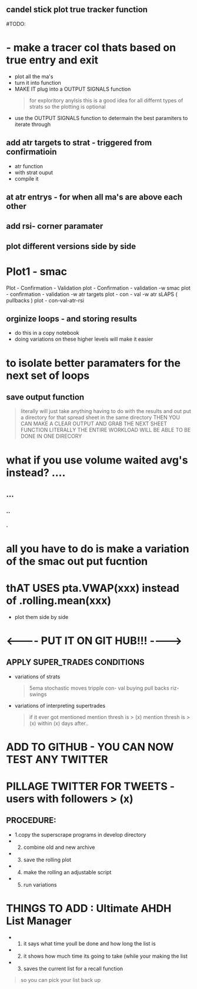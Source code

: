 ## candel stick plot true tracker function

#TODO:
# - make a tracer col thats based on true entry and exit
 - plot all the ma's
 - turn it into function 
 - MAKE IT plug into a OUTPUT SIGNALS function
     > for exploritory anylsis
     > this is a good idea for all differnt types of strats 
     >so the plotting is optional 
 - use the OUTPUT SIGNALS function to determain the best paramiters to iterate through


## add atr targets to strat - triggered from confirmatioin

- atr function
- with strat ouput
- compile it 

## at atr entrys - for when all ma's are above each other



## add rsi- corner paramater



## plot different versions side by side

# Plot1 - smac
 Plot - Confirmation - Validation
 plot - Confirmation - validation -w smac
 plot - confirmation - validation -w atr targets
 plot - con - val -w atr sLAPS ( pullbacks )
 plot - con-val-atr-rsi

## orginize loops - and storing results

 - do this in a copy notebook
 - doing variations on these higher levels will make it easier 
#   to isolate better paramaters for the next set of loops

## save output function

>literally will just take anything having to do with the results
>and out put a directory for that spread sheet in the same directory
>THEN YOU CAN MAKE A CLEAR OUTPUT AND GRAB THE NEXT SHEET FUNCTION
>LITERALLY THE ENTIRE WORKLOAD WILL BE ABLE TO BE DONE IN ONE DIRECORY 


# what if you use volume waited avg's instead? ....
## ...
### ..
#### .

# all you have to do is make a variation of the smac out put fucntion
# thAT USES pta.VWAP(xxx) instead of .rolling.mean(xxx)
 - plot them side by side

# <---- PUT IT ON GIT HUB!!! ---->



## APPLY SUPER_TRADES CONDITIONS


 - variations of strats
     > 5ema
    > stochastic moves
     > tripple con- val
    > buying pull backs
     > riz-swings
 -  variations of interpreting supertrades
     > if it ever got mentioned
     > mention thresh is > (x)
     > mention thresh is > (x) within (x) days after..
# ADD TO GITHUB - YOU CAN NOW TEST ANY TWITTER
# PILLAGE TWITTER FOR TWEETS - users with followers > (x)
## PROCEDURE: 
- 1.copy the superscrape programs in develop directory
- 2. combine old and new archive
- 3. save the rolling plot
- 4. make the rolling an adjustable script
- 5. run variations
# THINGS TO ADD : Ultimate AHDH List Manager
- 1. it says what time youll be done and how long the list is
- 2. it shows how much time its going to take (while your making the list
- 3. saves the current list for a recall function 
>so you can pick your list back up
